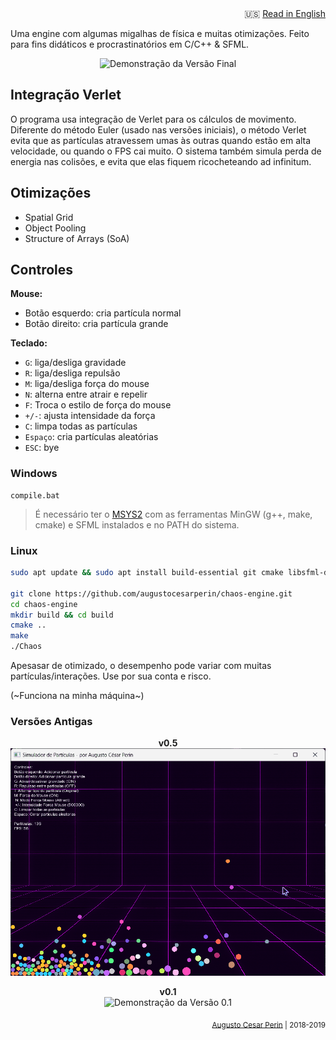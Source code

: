 <div align="right">🇺🇸 <a href="README.md">Read in English</a></div>

Uma engine com algumas migalhas de física e muitas otimizações. Feito para fins didáticos e procrastinatórios em C/C++ & SFML.

<p align="center">
  <img src="gifs/v09.gif" alt="Demonstração da Versão Final" width="650"/>
</p>

## Integração Verlet


O programa usa integração de Verlet para os cálculos de movimento. Diferente do método Euler (usado nas versões iniciais), o método Verlet evita que as partículas atravessem umas às outras quando estão em alta velocidade, ou quando o FPS cai muito. O sistema também simula perda de energia nas colisões, e evita que elas fiquem ricocheteando ad infinitum.

## Otimizações

-   Spatial Grid
-   Object Pooling
-   Structure of Arrays (SoA)

## Controles

**Mouse:**
- Botão esquerdo: cria partícula normal
- Botão direito: cria partícula grande

**Teclado:**
- `G`: liga/desliga gravidade
- `R`: liga/desliga repulsão
- `M`: liga/desliga força do mouse
- `N`: alterna entre atrair e repelir
- `F`: Troca o estilo de força do mouse
- `+/-`: ajusta intensidade da força
- `C`: limpa todas as partículas
- `Espaço`: cria partículas aleatórias
- `ESC`: bye


### Windows
```
compile.bat
```
> É necessário ter o [MSYS2](https://www.msys2.org/) com as ferramentas MinGW (g++, make, cmake) e SFML instalados e no PATH do sistema.

### Linux
```sh
sudo apt update && sudo apt install build-essential git cmake libsfml-dev

git clone https://github.com/augustocesarperin/chaos-engine.git
cd chaos-engine
mkdir build && cd build
cmake ..
make
./Chaos
```

Apesasar de otimizado, o desempenho pode variar com muitas partículas/interações. Use por sua conta e risco.

(~Funciona na minha máquina~)

### Versões Antigas

<p align="center">
  <b>v0.5</b><br>
  <img src="gifs/gifrec.gif" alt="Demonstração da Versão 0.5" width="580"/>
</p>
<p align="center">
  <b>v0.1</b><br>
  <img src="gifs/v01.gif" alt="Demonstração da Versão 0.1" width="580"/>
</p>

<div align="right">
  <sub><a href="https://github.com/augustocesarperin">Augusto Cesar Perin</a> | 2018-2019</sub>
</div>

